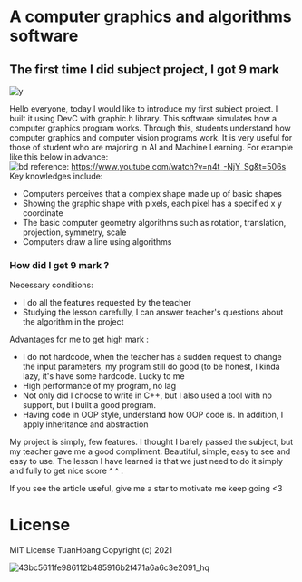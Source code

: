 # A computer graphics and algorithms software  

## The first time I did subject project, I got 9 mark
![y](https://user-images.githubusercontent.com/86332370/142972501-b48d4257-53a3-42aa-b16a-40c2f6289ab3.gif)  
 
Hello everyone, today I would like to introduce my first subject project. I built it using DevC with graphic.h library. This software simulates how a computer graphics program works. Through this, students understand how computer graphics and computer vision programs work. It is very useful for those of student who are majoring in AI and Machine Learning. For example like this below in advance:    
![bd](https://user-images.githubusercontent.com/86332370/142972309-d543dd27-48cd-4191-a7b9-3b941675bb76.gif)  reference: https://www.youtube.com/watch?v=n4t_-NjY_Sg&t=506s
Key knowledges include:  
- Computers perceives that a complex shape made up of basic shapes
- Showing the graphic shape with pixels, each pixel has a specified x y coordinate
- The basic computer geometry algorithms such as rotation, translation, projection, symmetry, scale
- Computers draw a line using algorithms


### How did I get 9 mark ?  
Necessary conditions:    
+ I do all the features requested by the teacher
+ Studying the lesson carefully, I can answer teacher's questions about the algorithm in the project  

Advantages for me to get high mark :  
+ I do not hardcode, when the teacher has a sudden request to change the input parameters, my program still do good (to be honest, I kinda lazy, it's have some hardcode. Lucky to me  
+ High performance of my program, no lag
+ Not only did I choose to write in C++, but I also used a tool with no support, but I built a good program.
+ Having code in OOP style, understand how OOP code is. In addition, I apply inheritance and abstraction 

My project is simply, few features. I thought I barely passed the subject, but my teacher gave me a good compliment. Beautiful, simple, easy to see and easy to use. The lesson I have learned is that we just need to do it simply and fully to get nice score ^ ^ .

If you see the article useful, give me a star to motivate me keep going <3  

# License
MIT License TuanHoang Copyright (c) 2021  

  
![43bc5611fe986112b485916b2f471a6a6c3e2091_hq](https://user-images.githubusercontent.com/86332370/142888040-d9fee677-1a20-4f2c-817d-8baa119ae40d.gif)



